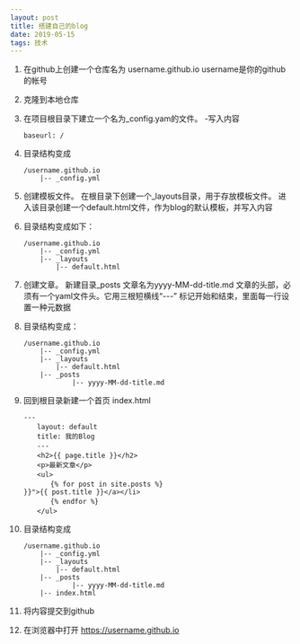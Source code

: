 ```yaml
---
layout: post
title: 搭建自己的blog
date: 2019-05-15
tags: 技术
---
```




1.  在github上创建一个仓库名为 username.github.io  username是你的github的帐号

2.  克隆到本地仓库

3.  在项目根目录下建立一个名为_config.yam的文件。
    -写入内容

    ```
    baseurl: /
    ```

4.  目录结构变成
    ```
    /username.github.io
        |-- _config.yml
    ```

5.  创建模板文件。 在根目录下创建一个_layouts目录，用于存放模板文件。
    进入该目录创建一个default.html文件，作为blog的默认模板，并写入内容
	
    
	
6.  目录结构变成如下：
    
	```
    /username.github.io
        |-- _config.yml
        |-- _layouts
            |-- default.html
    ```

7.  创建文章。 新建目录_posts
    文章名为yyyy-MM-dd-title.md
    文章的头部，必须有一个yaml文件头。它用三根短横线“---” 标记开始和结束，里面每一行设置一种元数据
       

8.  目录结构变成：
    ```
    /username.github.io
        |-- _config.yml
        |-- _layouts
            |-- default.html
        |-- _posts
                |-- yyyy-MM-dd-title.md
    ```

9.  回到根目录新建一个首页  index.html

    ```　　
    ---
    　　layout: default
    　　title: 我的Blog
    　　---
    　　<h2>{{ page.title }}</h2>
    　　<p>最新文章</p>
    　　<ul>
    　　　　{% for post in site.posts %}
    }}">{{ post.title }}</a></li>
    　　　　{% endfor %}
    　　</ul>
    ```

10. 目录结构变成

    ```
    /username.github.io
        |-- _config.yml
        |-- _layouts
            |-- default.html
        |-- _posts
                |-- yyyy-MM-dd-title.md
        |-- index.html
    ```

11. 将内容提交到github

12. 在浏览器中打开 https://username.github.io

